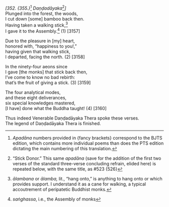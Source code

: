 *\[352. {355.}*[^1] *Daṇḍadāyaka*[^2]*\]*  
Plunged into the forest, the woods,  
I cut down \[some\] bamboo back then.  
Having taken a walking stick,[^3]  
I gave it to the Assembly.[^4] (1) \[3157\]

Due to the pleasure in \[my\] heart,  
honored with, “happiness to you!,”  
having given that walking stick,  
I departed, facing the north. (2) \[3158\]

In the ninety-four aeons since  
I gave \[the monks\] that stick back then,  
I’ve come to know no bad rebirth:  
that’s the fruit of giving a stick. (3) \[3159\]

The four analytical modes,  
and these eight deliverances,  
six special knowledges mastered,  
\[I have\] done what the Buddha taught! (4) \[3160\]

Thus indeed Venerable Daṇḍadāyaka Thera spoke these verses.  
The legend of Daṇḍadāyaka Thera is finished.

[^1]: *Apadāna* numbers provided in {fancy brackets} correspond to the BJTS edition, which contains more individual poems than does the PTS edition dictating the main numbering of this translation.

[^2]: “Stick Donor.” This same *apadāna* (save for the addition of the first two verses of the standard three-verse concluding refrain, elided here) is repeated below, with the same title, as \#523 {526}

[^3]: *ālambana* or *ālamba,* lit., “hang onto,” is anything to hang onto or which provides support. I understand it as a cane for walking, a typical accoutrement of peripatetic Buddhist monks.

[^4]: *saṅghassa*, i.e., the Assembly of monks
